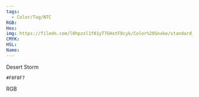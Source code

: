 ```yaml
---
tags:
  - Color/Tag/NTC
RGB:
Hex:
img: https://filedn.com/l0hpzxl1f01yT7GHxtF8cyk/Color%20Snake/standard_csv_to_svg//F8F8F7.svg
CMYK:
HSL:
Name:
---
```

Desert Storm
```palette
#F8F8F7
```
RGB
